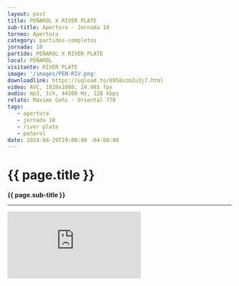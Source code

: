 ```yaml
---
layout: post
title: PEÑAROL X RIVER PLATE
sub-title: Apertura · Jornada 10
torneo: Apertura
category: partidos-completos
jornada: 10
partido: PEÑAROL X RIVER PLATE
local: PEÑAROL
visitante: RIVER PLATE
image: '/images/PEN-RIV.png'
downloadlink: https://uqload.to/8958szm2u3j7.html
video: AVC, 1920x1080, 24.985 fps
audio: mp3, 1ch, 44100 Hz, 128 kbps
relato: Máximo Goñi · Oriental 770
tags:
   - apertura
   - jornada 10
   - river plate
   - peñarol
date: 2024-04-29T19:00:00 -04:00:00
---
```


<div class="mt-5 mb-4 dyuthi_regular"> 
    <h1 class="text-success kustom_culture"> 
                {{ page.title }} 
    </h1> 
    <strong>{{ page.sub-title }}</strong>
    <hr> 
</div>
<div class="container embed-responsive embed-responsive-16by9 position-relative"> 
    <iframe class="position-relative w-100 h-100 border-0" src="https://uqload.to/embed-8958szm2u3j7.html" frameborder=0 marginwidth=0 marginheight=0 scrolling=NO allowfullscreen><div style="height: 1000px;"></div></iframe> 
</div>


